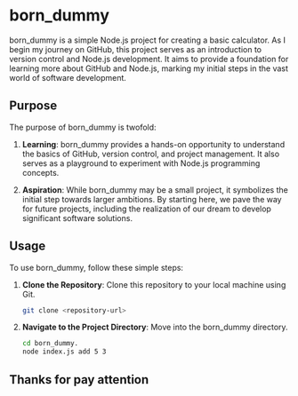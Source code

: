 # born_dummy

born_dummy is a simple Node.js project for creating a basic calculator. As I begin my journey on GitHub, this project serves as an introduction to version control and Node.js development. It aims to provide a foundation for learning more about GitHub and Node.js, marking my initial steps in the vast world of software development.

## Purpose

The purpose of born_dummy is twofold:

1. **Learning**: born_dummy provides a hands-on opportunity to understand the basics of GitHub, version control, and project management. It also serves as a playground to experiment with Node.js programming concepts.

2. **Aspiration**: While born_dummy may be a small project, it symbolizes the initial step towards larger ambitions. By starting here, we pave the way for future projects, including the realization of our dream to develop significant software solutions.

## Usage

To use born_dummy, follow these simple steps:

1. **Clone the Repository**: Clone this repository to your local machine using Git.
   ```bash
   git clone <repository-url>

1. **Navigate to the Project Directory**: Move into the born_dummy directory.
   ```bash
   cd born_dummy.
   node index.js add 5 3

## Thanks for pay attention